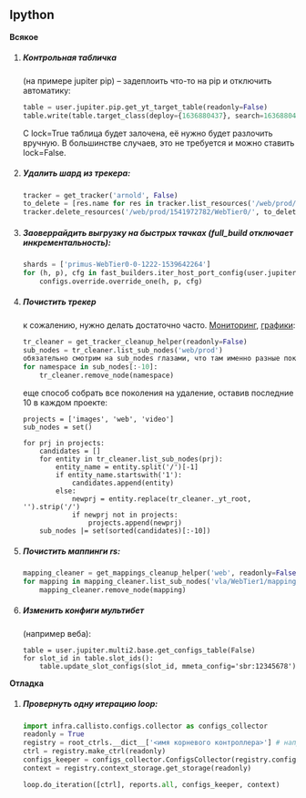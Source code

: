 ## Ipython

**Всякое**
1. ##### Контрольная табличка

    (на примере jupiter pip) – задеплоить что-то на pip и отключить автоматику:
    ```python
    table = user.jupiter.pip.get_yt_target_table(readonly=False)
    table.write(table.target_class(deploy={1636880437}, search=1636880437), lock=False, comment='Force 1636880437')
    ```
    С lock=True таблица будет залочена, её нужно будет разлочить вручную. В большинстве случаев, это не требуется и можно ставить lock=False.

2. ##### Удалить шард из трекера:
    ```python
    tracker = get_tracker('arnold', False)
    to_delete = [res.name for res in tracker.list_resources('/web/prod/1541972782/WebTier0/', 'primus-WebTier0-0-1063-1541972782')]
    tracker.delete_resources('/web/prod/1541972782/WebTier0/', to_delete)
    ```
3. ##### Заоверрайдить выгрузку на быстрых тачках (full_build отключает инкрементальность):
    ```python
    shards = ['primus-WebTier0-0-1222-1539642264']
    for (h, p), cfg in fast_builders.iter_host_port_config(user.jupiter.yt_observers.WebTier0, shards, full_build=True):
        configs.override.override_one(h, p, cfg)
    ```
4. ##### Почистить трекер

    к сожалению, нужно делать достаточно часто. [Мониторинг](https://nda.ya.ru/3UaDYT), [графики](https://nda.ya.ru/t/KLZgrue14iz9nz):
    ```python
    tr_cleaner = get_tracker_cleanup_helper(readonly=False)
    sub_nodes = tr_cleaner.list_sub_nodes('web/prod')
    обязательно смотрим на sub_nodes глазами, что там именно разные поколения баз, а не еще один уровень web/prod/whatever
    for namespace in sub_nodes[:-10]:
        tr_cleaner.remove_node(namespace)
    ```
    еще способ собрать все поколения на удаление, оставив последние 10 в каждом проекте:
    ```
    projects = ['images', 'web', 'video']
    sub_nodes = set()

    for prj in projects:
        candidates = []
        for entity in tr_cleaner.list_sub_nodes(prj):
            entity_name = entity.split('/')[-1]
            if entity_name.startswith('1'):
                candidates.append(entity)
            else:
                newprj = entity.replace(tr_cleaner._yt_root, '').strip('/')
                if newprj not in projects:
                    projects.append(newprj)
        sub_nodes |= set(sorted(candidates)[:-10])
    ```
5. ##### Почистить маппинги rs:
    ```python
    mapping_cleaner = get_mappings_cleanup_helper('web', readonly=False)
    for mapping in mapping_cleaner.list_sub_nodes('vla/WebTier1/mapping/')[:-10]:
        mapping_cleaner.remove_node(mapping)
    ```
6. ##### Изменить конфиги мультибет

    (например веба):
    ```
    table = user.jupiter.multi2.base.get_configs_table(False)
    for slot_id in table.slot_ids():
        table.update_slot_configs(slot_id, mmeta_config='sbr:12345678')
    ```

**Отладка**

1. ##### Провернуть одну итерацию loop:
    ```python
    import infra.callisto.configs.collector as configs_collector
    readonly = True
    registry = root_ctrls.__dict__['<имя корневого контроллера>'] # например registry = root_ctrls.__dict__['video/hamster']
    ctrl = registry.make_ctrl(readonly)
    configs_keeper = configs_collector.ConfigsCollector(registry.configs_storage.get_storage(), readonly)
    context = registry.context_storage.get_storage(readonly)

    loop.do_iteration([ctrl], reports.all, configs_keeper, context)
    ```
